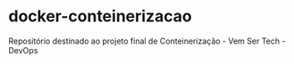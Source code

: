 # docker-conteinerizacao
Repositório destinado ao projeto final de Conteinerização - Vem Ser Tech - DevOps
